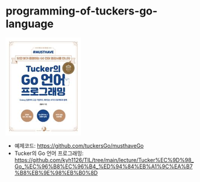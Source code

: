 # programming-of-tuckers-go-language
![Tucker의 Go 언어 프로그래밍 책](./README.jpg)
- 예제코드: https://github.com/tuckersGo/musthaveGo
- Tucker의 Go 언어 프로그래밍: https://github.com/kyh1126/TIL/tree/main/lecture/Tucker%EC%9D%98_Go_%EC%96%B8%EC%96%B4_%ED%94%84%EB%A1%9C%EA%B7%B8%EB%9E%98%EB%B0%8D
